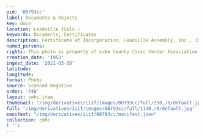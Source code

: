 ```yaml
---
pid: '00793cc'
label: Documents & Objects
key: docs
location: Leadville (Colo.)
keywords: Documents, Certificates
description: Certificate of Incorporation, Leadville Assembly, Inc., 1953
named_persons: 
rights: This photo is property of Lake County Civic Center Association.
creation_date: '1953'
ingest_date: '2021-03-30'
latitude: 
longitude: 
format: Photo
source: Scanned Negative
order: '740'
layout: cmhc_item
thumbnail: "/img/derivatives/iiif/images/00793cc/full/250,/0/default.jpg"
full: "/img/derivatives/iiif/images/00793cc/full/1140,/0/default.jpg"
manifest: "/img/derivatives/iiif/00793cc/manifest.json"
collection: cmhc
! '': 
---
```

